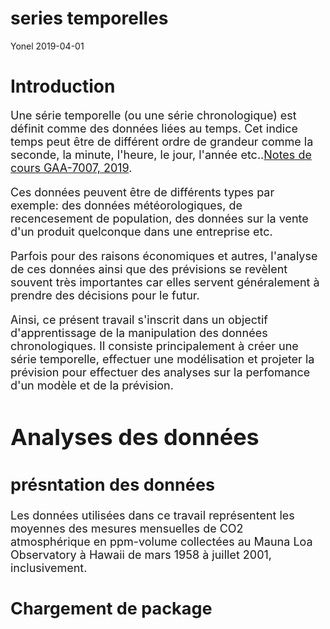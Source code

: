 series temporelles
================
Yonel
2019-04-01

Introduction
============

<font size="4"> Une série temporelle (ou une série chronologique) est définit comme des données liées au temps. Cet indice temps peut être de différent ordre de grandeur comme la seconde, la minute, l'heure, le jour, l'année etc..[Notes de cours GAA-7007, 2019](https://essicolo.github.io/ecologie-mathematique-R/chapitre-git.html).

Ces données peuvent être de différents types par exemple: des données météorologiques, de recencesement de population, des données sur la vente d'un produit quelconque dans une entreprise etc.

Parfois pour des raisons économiques et autres, l'analyse de ces données ainsi que des prévisions se revèlent souvent très importantes car elles servent généralement à prendre des décisions pour le futur.

Ainsi, ce présent travail s'inscrit dans un objectif d'apprentissage de la manipulation des données chronologiques. Il consiste principalement à créer une série temporelle, effectuer une modélisation et projeter la prévision pour effectuer des analyses sur la perfomance d'un modèle et de la prévision.

Analyses des données
====================

présntation des données
-----------------------

Les données utilisées dans ce travail représentent les moyennes des mesures mensuelles de CO2 atmosphérique en ppm-volume collectées au Mauna Loa Observatory à Hawaii de mars 1958 à juillet 2001, inclusivement.

Chargement de package
---------------------
